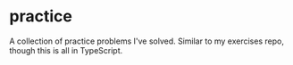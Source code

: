 # practice

A collection of practice problems I've solved. Similar to my exercises repo, though this is all in TypeScript.
